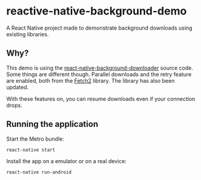 # reactive-native-background-demo
A React Native project made to demonstrate background downloads using existing libraries.

## Why?

This demo is using the <a href="https://github.com/EkoLabs/react-native-background-downloader" target="_blank">react-native-background-downloader</a> source code. Some things are different though. Parallel downloads and the retry feature are enabled, both from the <a href="https://github.com/tonyofrancis/Fetch" target="_blank">Fetch2</a> library. The library has also been updated.

With these features on, you can resume downloads even if your connection drops.

## Running the application

Start the Metro bundle:
```
react-native start
```

Install the app on a emulator or on a real device:
```
react-native run-android 
```
